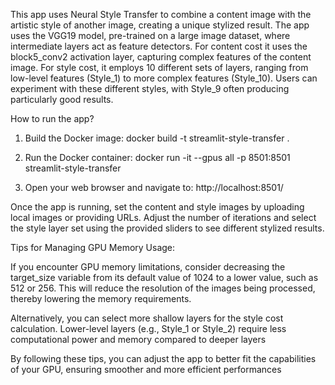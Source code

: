 This app uses Neural Style Transfer to combine a content image with the artistic style of another image, creating a unique stylized result. The app uses the VGG19 model, pre-trained on a large image dataset, where intermediate layers act as feature detectors. For content cost it uses the block5_conv2 activation layer, capturing complex features of the content image. For style cost, it employs 10 different sets of layers, ranging from low-level features (Style_1) to more complex features (Style_10). Users can experiment with these different styles, with Style_9 often producing particularly good results.How to run the app?1. Build the Docker image:docker build -t streamlit-style-transfer . 2. Run the Docker container:docker run -it --gpus all -p 8501:8501 streamlit-style-transfer3. Open your web browser and navigate to:http://localhost:8501/Once the app is running, set the content and style images by uploading local images or providing URLs. Adjust the number of iterations and select the style layer set using the provided sliders to see different stylized results.Tips for Managing GPU Memory Usage:If you encounter GPU memory limitations, consider decreasing the target_size variable from its default value of 1024 to a lower value, such as 512 or 256. This will reduce the resolution of the images being processed, thereby lowering the memory requirements.Alternatively, you can select more shallow layers for the style cost calculation. Lower-level layers (e.g., Style_1 or Style_2) require less computational power and memory compared to deeper layersBy following these tips, you can adjust the app to better fit the capabilities of your GPU, ensuring smoother and more efficient performances